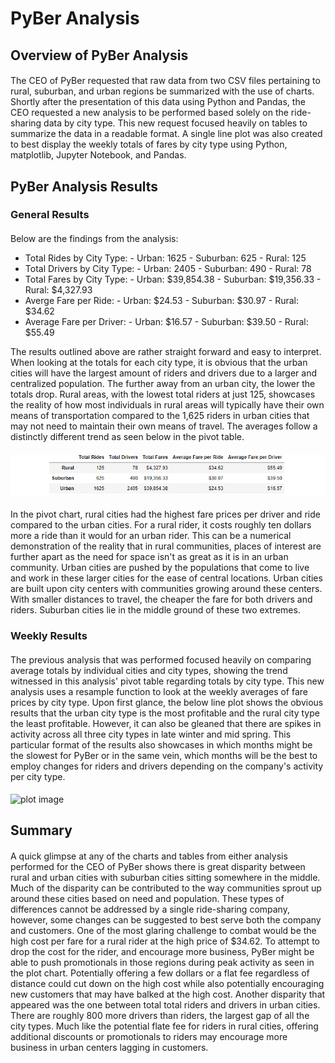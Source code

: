 # PyBer Analysis
## Overview of PyBer Analysis
####
The CEO of PyBer requested that raw data from two CSV files pertaining to rural, suburban, and urban regions be summarized with the use of charts. Shortly after the presentation of this data using Python and Pandas, the CEO requested a new analysis to be performed based solely on the ride-sharing data by city type. This new request focused heavily on tables to summarize the data in a readable format. A single line plot was also created to best display the weekly totals of fares by city type using Python, matplotlib, Jupyter Notebook, and Pandas. 

## PyBer Analysis Results
### General Results
#### 
Below are the findings from the analysis:

  * Total Rides by City Type:
          - Urban: 1625
          - Suburban: 625
          - Rural: 125
   * Total Drivers by City Type:
          - Urban: 2405
          - Suburban: 490
          - Rural: 78
   * Total Fares by City Type:
          - Urban: $39,854.38
          - Suburban: $19,356.33
          - Rural: $4,327.93
   * Averge Fare per Ride:
          - Urban: $24.53
          - Suburban: $30.97
          - Rural: $34.62
   * Average Fare per Driver:
          - Urban: $16.57
          - Suburban: $39.50
          - Rural: $55.49
 
The results outlined above are rather straight forward and easy to interpret. When looking at the totals for each city type, it is obvious that the urban cities will have the largest amount of riders and drivers due to a larger and centralized population. The further away from an urban city, the lower the totals drop. Rural areas, with the lowest total riders at just 125, showcases the reality of how most individuals in rural areas will typically have their own means of transportation compared to the 1,625 riders in urban cities that may not need to maintain their own means of travel. The averages follow a distinctly different trend as seen below in the pivot table. 
#### ![table_image](https://github.com/victoriaguille/PyBer_Analysis/blob/main/analysis/PyBer_Summary_DF.PNG)
In the pivot chart, rural cities had the highest fare prices per driver and ride compared to the urban cities. For a rural rider, it costs roughly ten dollars more a ride than it would for an urban rider. This can be a numerical demonstration of the reality that in rural communities, places of interest are further apart as the need for space isn't as great as it is in an urban community. Urban cities are pushed by the populations that come to live and work in these larger cities for the ease of central locations. Urban cities are built upon city centers with communities growing around these centers. With smaller distances to travel, the cheaper the fare for both drivers and riders. Suburban cities lie in the middle ground of these two extremes. 
### Weekly Results
####
The previous analysis that was performed focused heavily on comparing average totals by individual cities and city types, showing the trend witnessed in this analysis' pivot table regarding totals by city type. This new analysis uses a resample function to look at the weekly averages of fare prices by city type. Upon first glance, the below line plot shows the obvious results that the urban city type is the most profitable and the rural city type the least profitable. However, it can also be gleaned that there are spikes in activity across all three city types in late winter and mid spring. This particular format of the results also showcases in which months might be the slowest for PyBer or in the same vein, which months will be the best to employ changes for riders and drivers depending on the company's activity per city type. 
####
![plot image]()

## Summary
####
A quick glimpse at any of the charts and tables from either analysis performed for the CEO of PyBer shows there is great disparity between rural and urban cities with suburban cities sitting somewhere in the middle. Much of the disparity can be contributed to the way communities sprout up around these cities based on need and population. These types of differences cannot be addressed by a single ride-sharing company, however, some changes can be suggested to best serve both the company and customers. One of the most glaring challenge to combat would be the high cost per fare for a rural rider at the high price of $34.62. To attempt to drop the cost for the rider, and encourage more business, PyBer might be able to push promotionals in those regions during peak activity as seen in the plot chart. Potentially offering a few dollars or a flat fee regardless of distance could cut down on the high cost while also potentially encouraging new customers that may have balked at the high cost. Another disparity that appeared was the one between total total riders and drivers in urban cities. There are roughly 800 more drivers than riders, the largest gap of all the city types. Much like the potential flate fee for riders in rural cities, offering additional discounts or promotionals to riders may encourage more business in urban centers lagging in customers. 


